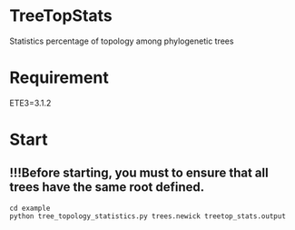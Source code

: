 # TreeTopStats
Statistics percentage of topology among phylogenetic trees

# Requirement
ETE3=3.1.2

# Start
## !!!Before starting, you must to ensure that all trees have the same root defined.
```shell
cd example
python tree_topology_statistics.py trees.newick treetop_stats.output
```
